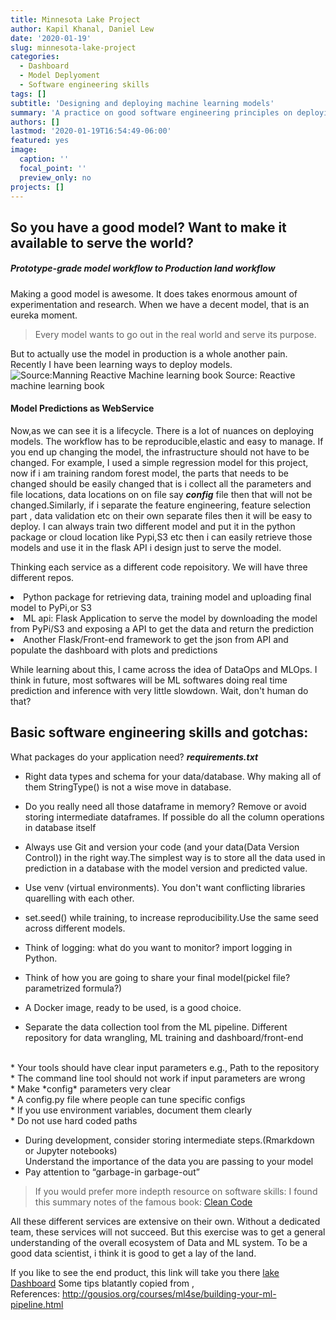 ```yaml
---
title: Minnesota Lake Project
author: Kapil Khanal, Daniel Lew
date: '2020-01-19'
slug: minnesota-lake-project
categories:
  - Dashboard
  - Model Deplyoment
  - Software engineering skills
tags: []
subtitle: 'Designing and deploying machine learning models'
summary: 'A practice on good software engineering principles on deploying ml model as RestAPI'
authors: []
lastmod: '2020-01-19T16:54:49-06:00'
featured: yes
image:
  caption: ''
  focal_point: ''
  preview_only: no
projects: []
---
```

## So you have a good model? Want to make it available to serve the world?
##### Prototype-grade model workflow to Production land workflow

Making a good model is awesome. It does takes enormous amount of experimentation and research. When we have a decent model, that is an eureka moment. 

> Every model wants to go out in the real world and serve its purpose.

But to actually use the model in production is a whole another pain. Recently I have been learning ways to deploy models.  
![Source:Manning Reactive Machine learning book](/post/2020-01-19-minnesota-lake-project_files/mlsystem.jpg)
Source: Reactive machine learning book
#### Model Predictions as WebService
Now,as we can see it is a lifecycle. There is a lot of nuances on deploying models. The workflow has to be reproducible,elastic and easy to manage. If you end up changing the model, the infrastructure should not have to be changed. For example, I used a simple regression model for this project, now if i am training random forest model, the parts that needs to be changed should be easily changed that is i collect all the parameters and file locations, data locations on on file say ***config*** file then that will not be changed.Similarly, if i separate the feature engineering, feature selection part , data validation etc on their own separate files then it will be easy to deploy. I can always train two different model and put it in the python package or cloud location like Pypi,S3 etc then i can easily retrieve those models and use it in the flask API i design just to serve the model.

Thinking each service as a different code repoisitory. We will have three different repos. 
<li>Python package for retrieving data, training model and uploading final model to PyPi,or S3</li>
<li>ML api: Flask Application to serve the model by downloading the model from PyPi/S3 and exposing a API to get the data and return the prediction</li>
<li>Another Flask/Front-end framework to get the json from API and populate the dashboard with plots and predictions</li>

While learning about this, I came across the idea of DataOps and MLOps. I think in future, most softwares will be ML softwares doing real time prediction and inference with very little slowdown. Wait, don't human do that? 
## Basic software engineering skills and gotchas:
What packages do your application need? ***requirements.txt***

* Right data types and schema for your data/database. Why making all of them StringType() is not a wise move in database.<br>
* Do you really need all those dataframe in memory?  Remove or avoid storing intermediate dataframes. If possible do all the column operations in database itself <br>
* Always use Git and version your code (and your data(Data Version Control)) in the right way.The simplest way is to store all the data used in prediction in a database with the model version and predicted value. <br>
* Use venv (virtual environments). You don't want conflicting libraries quarelling with each other.<br>

* set.seed() while training, to increase reproducibility.Use the same seed across different models.
* Think of logging: what do you want to monitor? import logging in Python. <br>
* Think of how you are going to share your final model(pickel file? parametrized formula?) <br>
* A Docker image, ready to be used, is a good choice. <br>

* Separate the data collection tool from the ML pipeline. Different repository for data wrangling, ML training and dashboard/front-end
<br>
* Your tools should have clear input parameters 
e.g., Path to the repository <br>
* The command line tool should not work if input parameters are wrong <br>
* Make *config* parameters very clear <br>
* A config.py file where people can tune specific configs <br>
* If you use environment variables, document them clearly <br>
* Do not use hard coded paths <br>

* During development, consider storing intermediate steps.(Rmarkdown or Jupyter notebooks) <br>
Understand the importance of the data you are passing to your model <br>
* Pay attention to “garbage-in garbage-out” <br>

> If you would prefer more indepth resource on software skills: I found this summary notes of the famous book: 
<a href =
https://gist.github.com/wojteklu/73c6914cc446146b8b533c0988cf8d29>Clean Code</a>

All these different services are extensive on their own. Without a dedicated team, these services will not succeed. But this exercise was to get a general understanding of the overall ecosystem of Data and ML system. To be a good data scientist, i think it is good to get a lay of the land.



If you like to see the end product, this link will take you there <a href = "http://lakedashboard.team/">lake Dashboard</a>
Some tips blatantly copied from ,<br>
References:
http://gousios.org/courses/ml4se/building-your-ml-pipeline.html







